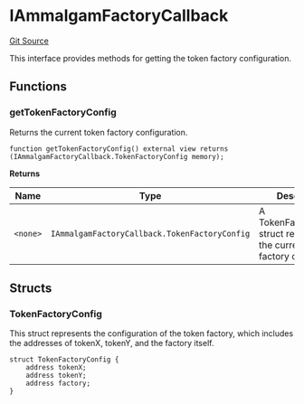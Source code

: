 # IAmmalgamFactoryCallback
[Git Source](https://github.com/Ammalgam-Protocol/core-v1/blob/55eccbeef5b0ef289c29a5edda7e20c492c25998/contracts/interfaces/factories/IAmmalgamFactoryCallback.sol)

This interface provides methods for getting the token factory configuration.


## Functions
### getTokenFactoryConfig

Returns the current token factory configuration.


```solidity
function getTokenFactoryConfig() external view returns (IAmmalgamFactoryCallback.TokenFactoryConfig memory);
```
**Returns**

|Name|Type|Description|
|----|----|-----------|
|`<none>`|`IAmmalgamFactoryCallback.TokenFactoryConfig`|A TokenFactoryConfig struct representing the current token factory config.|


## Structs
### TokenFactoryConfig
This struct represents the configuration of the token factory, which includes
the addresses of tokenX, tokenY, and the factory itself.


```solidity
struct TokenFactoryConfig {
    address tokenX;
    address tokenY;
    address factory;
}
```

